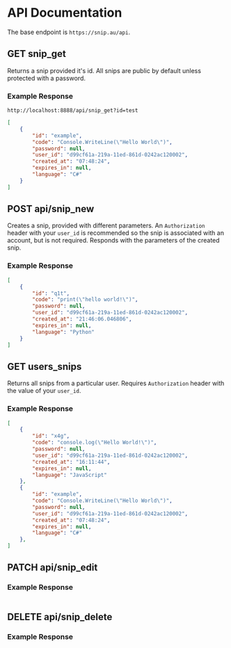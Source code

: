 # API Documentation

The base endpoint is `https://snip.au/api`.

## **GET** snip_get
Returns a snip provided it's id. All snips are public by default unless protected with a password.

### **Example Response**
`http://localhost:8888/api/snip_get?id=test`
```json
[
    {
        "id": "example",
        "code": "Console.WriteLine(\"Hello World\")",
        "password": null,
        "user_id": "d99cf61a-219a-11ed-861d-0242ac120002",
        "created_at": "07:48:24",
        "expires_in": null,
        "language": "C#"
    }
]
```


## **POST** api/snip_new
Creates a snip, provided with different parameters. An `Authorization` header with your `user_id` is recommended so the snip is associated with an account, but is not required. Responds with the parameters of the created snip.

### **Example Response**
```json
[
    {
        "id": "q1t",
        "code": "print(\"hello world!\")",
        "password": null,
        "user_id": "d99cf61a-219a-11ed-861d-0242ac120002",
        "created_at": "21:46:06.046806",
        "expires_in": null,
        "language": "Python"
    }
]
```
## **GET** users_snips
Returns all snips from a particular user. Requires `Authorization` header with the value of your `user_id`.

### **Example Response**
```json
[
    {
        "id": "x4g",
        "code": "console.log(\"Hello World!\")",
        "password": null,
        "user_id": "d99cf61a-219a-11ed-861d-0242ac120002",
        "created_at": "16:11:44",
        "expires_in": null,
        "language": "JavaScript"
    },
    {
        "id": "example",
        "code": "Console.WriteLine(\"Hello World\")",
        "password": null,
        "user_id": "d99cf61a-219a-11ed-861d-0242ac120002",
        "created_at": "07:48:24",
        "expires_in": null,
        "language": "C#"
    },
]
```
## **PATCH** api/snip_edit

### **Example Response**
```json

```
## **DELETE** api/snip_delete

### **Example Response**
```json

```